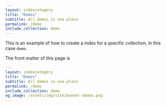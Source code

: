 ```yaml
---
layout: indexcategory
title: "Demos"
subtitle: All demos in one place
permalink: /demo
include_collection: demo
---
```


This is an example of how to create a index for a specific collection, in this case `demo`.

The front matter of this page is 

```yaml
---
layout: indexcategory
title: "Demos"
subtitle: All demos in one place
permalink: /demo
include_collection: demo
og_image: /assets/img/site/banner-demos.png
---
```
